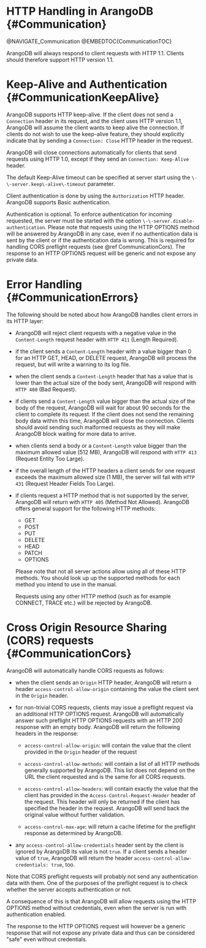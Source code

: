 HTTP Handling in ArangoDB {#Communication}
==========================================

@NAVIGATE_Communication
@EMBEDTOC{CommunicationTOC}

ArangoDB will always respond to client requests with HTTP 1.1. Clients
should therefore support HTTP version 1.1.

Keep-Alive and Authentication {#CommunicationKeepAlive}
=======================================================

ArangoDB supports HTTP keep-alive. If the client does not send a `Connection`
header in its request, and the client uses HTTP version 1.1, ArangoDB will assume 
the client wants to keep alive the connection. 
If clients do not wish to use the keep-alive feature, they should
explicitly indicate that by sending a `Connection: Close` HTTP header in 
the request.

ArangoDB will close connections automatically for clients that send requests
using HTTP 1.0, except if they send an `Connection: Keep-Alive` header.

The default Keep-Alive timeout can be specified at server start using the
`\-\-server.keep\-alive\-timeout` parameter.

Client authentication is done by using the `Authorization` HTTP header.
ArangoDB supports Basic authentication.

Authentication is optional. To enforce authentication for incoming requested,
the server must be started with the option `\-\-server.disable-authentication`.
Please note that requests using the HTTP OPTIONS method will be answered by
ArangoDB in any case, even if no authentication data is sent by the client or if
the authentication data is wrong. This is required for handling CORS preflight
requests (see @ref CommunicationCors). The response to an HTTP OPTIONS request
will be generic and not expose any private data.

Error Handling {#CommunicationErrors}
=====================================

The following should be noted about how ArangoDB handles client errors in its
HTTP layer:

- ArangoDB will reject client requests with a negative value in the
  `Content-Length` request header with `HTTP 411` (Length Required).

- if the client sends a `Content-Length` header with a value bigger than 0 for
  an HTTP GET, HEAD, or DELETE request, ArangoDB will process the request, but
  will write a warning to its log file.

- when the client sends a `Content-Length` header that has a value that is lower
  than the actual size of the body sent, ArangoDB will respond with `HTTP 400`
  (Bad Request).

- if clients send a `Content-Length` value bigger than the actual size of the
  body of the request, ArangoDB will wait for about 90 seconds for the client to
  complete its request. If the client does not send the remaining body data
  within this time, ArangoDB will close the connection. Clients should avoid
  sending such malformed requests as they will make ArangoDB block waiting for
  more data to arrive.

- when clients send a body or a `Content-Length` value bigger than the maximum
  allowed value (512 MB), ArangoDB will respond with `HTTP 413` (Request Entity
  Too Large).

- if the overall length of the HTTP headers a client sends for one request
  exceeds the maximum allowed size (1 MB), the server will fail with `HTTP 431`
  (Request Header Fields Too Large).

- if clients request a HTTP method that is not supported by the server, ArangoDB
  will return with `HTTP 405` (Method Not Allowed). ArangoDB offers general
  support for the following HTTP methods:
  - GET
  - POST
  - PUT
  - DELETE
  - HEAD
  - PATCH
  - OPTIONS
  
  Please note that not all server actions allow using all of these HTTP methods.
  You should look up up the supported methods for each method you intend to use
  in the manual.

  Requests using any other HTTP method (such as for example CONNECT, TRACE etc.)
  will be rejected by ArangoDB.

Cross Origin Resource Sharing (CORS) requests {#CommunicationCors}
==================================================================

ArangoDB will automatically handle CORS requests as follows:

- when the client sends an `Origin` HTTP header, ArangoDB will return a header
  `access-control-allow-origin` containing the value the client sent in the
  `Origin` header.

- for non-trivial CORS requests, clients may issue a preflight request via an
  additional HTTP OPTIONS request.  ArangoDB will automatically answer such
  preflight HTTP OPTIONS requests with an HTTP 200 response with an empty
  body. ArangoDB will return the following headers in the response:

  - `access-control-allow-origin`: will contain the value that the client
    provided in the `Origin` header of the request

  - `access-control-allow-methods`: will contain a list of all HTTP methods
    generally supported by ArangoDB. This list does not depend on the URL the 
    client requested and is the same for all CORS requests. 

  - `access-control-allow-headers`: will contain exactly the value that
    the client has provided in the `Access-Control-Request-Header` header 
    of the request. This header will only be returned if the client has
    specified the header in the request. ArangoDB will send back the original
    value without further validation.

  - `access-control-max-age`: will return a cache lifetime for the preflight
    response as determined by ArangoDB.

- any `access-control-allow-credentials` header sent by the client is ignored by
  ArangoDB its value is not `true`. If a client sends a header value of `true`,
  ArangoDB will return the header `access-control-allow-credentials: true`, too.

Note that CORS preflight requests will probably not send any authentication data
with them. One of the purposes of the preflight request is to check whether the
server accepts authentication or not.

A consequence of this is that ArangoDB will allow requests using the HTTP
OPTIONS method without credentials, even when the server is run with
authentication enabled.

The response to the HTTP OPTIONS request will however be a generic response that
will not expose any private data and thus can be considered "safe" even without
credentials.

